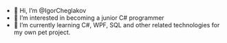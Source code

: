 - 👋 Hi, I’m @IgorCheglakov
- 👀 I’m interested in becoming a junior C# programmer
- 🌱 I’m currently learning C#, WPF, SQL and other related technologies for my own pet project.


<!---
IgorCheglakov/IgorCheglakov is a ✨ special ✨ repository because its `README.md` (this file) appears on your GitHub profile.
You can click the Preview link to take a look at your changes.
--->
